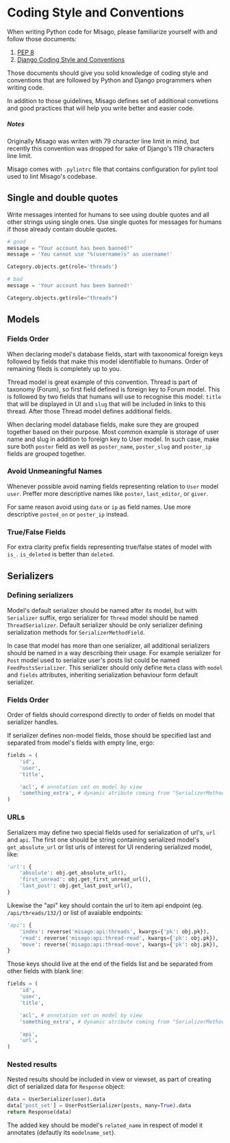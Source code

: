 Coding Style and Conventions
============================

When writing Python code for Misago, please familiarize yourself with and follow those documents:

1. [PEP 8](http://www.python.org/dev/peps/pep-0008/)
2. [Django Coding Style and Conventions](https://docs.djangoproject.com/en/dev/internals/contributing/writing-code/coding-style/)

Those documents should give you solid knowledge of coding style and conventions that are followed by Python and Django programmers when writing code.

In addition to those guidelines, Misago defines set of additional convetions and good practices that will help you write better and easier code.


##### Notes

Originally Misago was writen with 79 character line limit in mind, but recently this convention was dropped for sake of Django's 119 characters line limit. 

Misago comes with `.pylintrc` file that contains configuration for pylint tool used to lint Misago's codebase.


## Single and double quotes

Write messages intented for humans to see using double quotes and all other strings using single ones. Use single quotes for messages for humans if those already contain double quotes.

```python
# good
message = "Your account has been banned!"
message = 'You cannot use "%(username)s" as username!'

Category.objects.get(role='threads')

# bad
message = 'Your account has been banned!'

Category.objects.get(role="threads")
```


## Models


### Fields Order

When declaring model's database fields, start with taxonomical foreign keys followed by fields that make this model identifiable to humans. Order of remaining fileds is completely up to you.

Thread model is great example of this convention. Thread is part of taxonomy (Forum), so first field defined is foreign key to Forum model. This is followed by two fields that humans will use to recognise this model: `title` that will be displayed in UI and `slug` that will be included in links to this thread. After those Thread model defines additional fields.

When declaring model database fields, make sure they are grouped together based on their purpose. Most common example is storage of user name and slug in addition to foreign key to User model. In such case, make sure both `poster` field as well as `poster_name`, `poster_slug` and `poster_ip` fields are grouped together.


### Avoid Unmeaningful Names

Whenever possible avoid naming fields representing relation to `User` model `user`. Preffer more descriptive names like `poster`, `last_editor`, or `giver`.

For same reason avoid using `date` or `ip` as field names. Use more descriptive `posted_on` or `poster_ip` instead.


### True/False Fields

For extra clarity prefix fields representing true/false states of model with `is_`. `is_deleted` is better than `deleted`.


## Serializers


### Defining serializers

Model's default serializer should be named after its model, but with `Serializer` suffix, ergo serializer for `Thread` model should be named `ThreadSerializer`. Default serializer should be only serializer defining serialization methods for `SerializerMethodField`.

In case that model has more than one serializer, all additional serializers should be named in a way describing their usage. For example serializer for `Post` model used to serialize user's posts list could be named `FeedPostsSerializer`. This serializer should only define `Meta` class with `model` and `fields` attributes, inheriting serialization behaviour form default serializer.


### Fields Order

Order of fields should correspond directly to order of fields on model that serializer handles.

If serializer defines non-model fields, those should be specified last and separated from model's fields with empty line, ergo:

```python
fields = (
    'id',
    'user',
    'title',

    'acl', # annotation set on model by view
    'something_extra', # dynamic atribute coming from "SerializerMethodField"
)
```


### URLs

Serializers may define two special fields used for serialization of url's, `url` and `api`. The first one should be string containing serialized model's `get_absolute_url` or list urls of interest for UI rendering serialized model, like:

```python
'url': {
    'absolute': obj.get_absolute_url(),
    'first_unread': obj.get_first_unread_url(),
    'last_post': obj.get_last_post_url(),
}
```

Likewise the "api" key should contain the url to item api endpoint (eg. `/api/threads/132/`) or list of avaiable endpoints:

```python
'api': {
    'index': reverse('misago:api:threads', kwargs={'pk': obj.pk}),
    'read': reverse('misago:api:thread-read', kwargs={'pk': obj.pk}),
    'move': reverse('misago:api:thread-move', kwargs={'pk': obj.pk}),
}
```

Those keys should live at the end of the fields list and be separated from other fields with blank line:

```python
fields = (
    'id',
    'user',
    'title',

    'acl', # annotation set on model by view
    'something_extra', # dynamic atribute coming from "SerializerMethodField"

    'api',
    'url',
)
```


### Nested results

Nested results should be included in view or viewset, as part of creating dict of serialized data for `Response` object:

```python
data = UserSerializer(user).data
data['post_set'] = UserPostSerializer(posts, many=True).data
return Response(data)
```

The added key should be model's `related_name` in respect of model it annotates (defautly its `modelname_set`).
